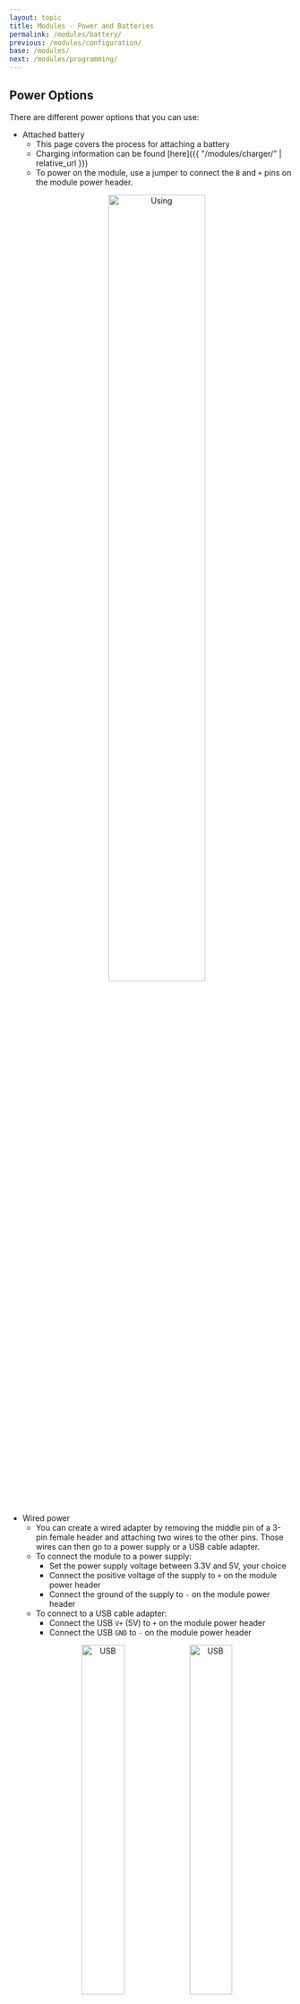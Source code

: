 ```yaml
---
layout: topic
title: Modules - Power and Batteries
permalink: /modules/battery/
previous: /modules/configuration/
base: /modules/
next: /modules/programming/
---
```


## Power Options

There are different power options that you can use:
* Attached battery
    * This page covers the process for attaching a battery
    * Charging information can be found [here]({{ "/modules/charger/" | relative_url }})
    * To power on the module, use a jumper to connect the `B` and `+` pins on the module power header.
    <p align="center">
        <img src='{{ "/assets/img/modules/battery/Using01.jpg"  |  relative_url }}' alt='Using' width="60%">
    </p>
* Wired power
    * You can create a wired adapter by removing the middle pin of a 3-pin female header and attaching two wires to the other pins. Those wires can then go to a power supply or a USB cable adapter.
    * To connect the module to a power supply:
        * Set the power supply voltage between 3.3V and 5V, your choice
        * Connect the positive voltage of the supply to `+` on the module power header
        * Connect the ground of the supply to `-` on the module power header
    * To connect to a USB cable adapter:
        * Connect the USB `V+` (5V) to `+` on the module power header
        * Connect the USB `GND` to `-` on the module power header
    <p align="center">
        <img src='{{ "/assets/img/modules/battery/USB01.jpg"  |  relative_url }}' alt='USB' width="40%"><img src='{{ "/assets/img/modules/battery/USB02.jpg"  |  relative_url }}' alt='USB' width="40%">
    </p>
* Removable battery
    * You can create a removable battery board by using an empty module PCB.
        1. Solder the battery to the `+` and `-` battery pads on the bottom of the board (be sure that the battery leads are in the correct polarity!)
        2. Solder a female 3-pin header to the power header pins
        3. Bridge the `B` and `+` pins on the header.
        4. Fold the battery over and secure with epoxy/hot glue
    * Match the + and - on the battery board to the + and - on the module you want to power.
    * You can charge this the same way you'd charge a module.
    <p align="center">
        <img src='{{ "/assets/img/modules/battery/External01.jpg"  |  relative_url }}' alt='External battery' width="40%"><img src='{{ "/assets/img/modules/battery/External02.jpg"  |  relative_url }}' alt='External battery' width="40%">
    </p>
    <p align="center">
        <img src='{{ "/assets/img/modules/battery/External03.jpg"  |  relative_url }}' alt='Extrnal battery' width="60%">
    </p>

## What you'll need:
* An assembled and configured module
* A battery
* Solder paste/solder
* Soldering iron (DO NOT USE A HEAT GUN)
* Tweezers

## Attaching a small battery

### 1. Pre-solder the battery pads on the module

It's very important to apply as little heat to the battery as possible to avoid causing a fire or making the battery explode.

To start, pre-solder the battery pads on the module with a generous amount of solder. This battery has solder on its leads already, which will help a bit.

<p align="center">
    <img src='{{ "/assets/img/modules/battery/Small01.jpg"  |  relative_url }}' alt='Small battery' width="60%">
</p>

### 2. Solder the leads using a soldering iron

Make sure the + and - pads on the module are lined up with the positive and negative leads on the battery.

You'll want to touch the battery leads with the soldering iron for as little time as possible.

Keep the leads towards the edge of the board so that there's enough space to bend it over the board.

<p align="center">
    <img src='{{ "/assets/img/modules/battery/Small02.jpg"  |  relative_url }}' alt='Small battery' width="60%">
</p>
<p align="center">
    <img src='{{ "/assets/img/modules/battery/Small03.jpg"  |  relative_url }}' alt='Small battery' width="60%">
</p>

### 3. Carefully bend the battery over the top of the board

You don't want to break the leads, so be careful with this step!

<p align="center">
    <img src='{{ "/assets/img/modules/battery/Small04.jpg"  |  relative_url }}' alt='Small battery' width="60%">
</p>

### 4. (Optional) Add epoxy or hot glue to secure the battery leads

The battery leads are pretty fragile, so using something like epoxy to secure the leads isn't a bad idea. You may not be able to reconfigure the module if you do this, though, since it may be impossible to remove the battery without removing other components.

## Attaching a large battery

### 1. Pre-solder the battery pads on the module

It's very important to apply as little heat to the battery as possible to avoid causing a fire or making the battery explode.

To start, pre-solder the battery pads on the module with a generous amount of solder.

<p align="center">
    <img src='{{ "/assets/img/modules/battery/Large01.jpg"  |  relative_url }}' alt='Large battery' width="60%">
</p>

### 2. Solder the leads using a soldering iron

Make sure the + and - pads on the module are lined up with the positive and negative leads on the battery.

You'll want to touch the battery leads with the soldering iron for as little time as possible.

Keep the leads towards the edge of the board so that there's enough space to bend it over the board. Additionally, check the alignment of the battery so that it doesn't cover up the power header on the top side when you fold it over.

For the large battery, you'll want to make sure some solder is on top of the leads as well.

<p align="center">
    <img src='{{ "/assets/img/modules/battery/Large02.jpg"  |  relative_url }}' alt='Large battery' width="60%">
</p>
<p align="center">
    <img src='{{ "/assets/img/modules/battery/Large03.jpg"  |  relative_url }}' alt='Large battery' width="60%">
</p>

### 3. Carefully bend the battery over the top of the board

You don't want to break the leads, so be careful with this step!

<p align="center">
    <img src='{{ "/assets/img/modules/battery/Large04.jpg"  |  relative_url }}' alt='Large battery' width="60%">
</p>

### 4. (Optional) Add epoxy or hot glue to secure the battery leads

The battery leads are pretty fragile, so using something like epoxy to secure the leads isn't a bad idea. You may not be able to reconfigure the module if you do this, though, since it may be impossible to remove the battery without removing other components.